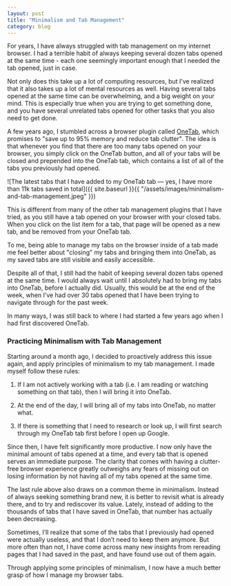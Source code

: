 ```yaml
---
layout: post
title: "Minimalism and Tab Management"
category: blog
---
```


For years, I have always struggled with tab management on my internet browser. I had a terrible habit of always keeping several dozen tabs opened at the same time - each one seemingly important enough that I needed the tab opened, just in case.

Not only does this take up a lot of computing resources, but I’ve realized that it also takes up a lot of mental resources as well. Having several tabs opened at the same time can be overwhelming, and a big weight on your mind. This is especially true when you are trying to get something done, and you have several unrelated tabs opened for other tasks that you also need to get done.

A few years ago, I stumbled across a browser plugin called [OneTab](https://chrome.google.com/webstore/detail/onetab/chphlpgkkbolifaimnlloiipkdnihall), which promises to "save up to 95% memory and reduce tab clutter". The idea is that whenever you find that there are too many tabs opened on your browser, you simply click on the OneTab button, and all of your tabs will be closed and prepended into the OneTab tab, which contains a list of all of the tabs you previously had opened.

![The latest tabs that I have added to my OneTab tab — yes, I have more than 11k tabs saved in total]({{ site.baseurl }}{{ "/assets/images/minimalism-and-tab-management.jpeg" }})

This is different from many of the other tab management plugins that I have tried, as you still have a tab opened on your browser with your closed tabs. When you click on the list item for a tab, that page will be opened as a new tab, and be removed from your OneTab tab.

To me, being able to manage my tabs on the browser inside of a tab made me feel better about "closing" my tabs and bringing them into OneTab, as my saved tabs are still visible and easily accessible.

Despite all of that, I still had the habit of keeping several dozen tabs opened at the same time. I would always wait until I absolutely had to bring my tabs into OneTab, before I actually did. Usually, this would be at the end of the week, when I’ve had over 30 tabs opened that I have been trying to navigate through for the past week.

In many ways, I was still back to where I had started a few years ago when I had first discovered OneTab.

### Practicing Minimalism with Tab Management

Starting around a month ago, I decided to proactively address this issue again, and apply principles of minimalism to my tab management. I made myself follow these rules:

1. If I am not actively working with a tab (i.e. I am reading or watching something on that tab), then I will bring it into OneTab.

2. At the end of the day, I will bring all of my tabs into OneTab, no matter what.

3. If there is something that I need to research or look up, I will first search through my OneTab tab first before I open up Google.

Since then, I have felt significantly more productive. I now only have the minimal amount of tabs opened at a time, and every tab that is opened serves an immediate purpose. The clarity that comes with having a clutter-free browser experience greatly outweighs any fears of missing out on losing information by not having all of my tabs opened at the same time.

The last rule above also draws on a common theme in minimalism. Instead of always seeking something brand new, it is better to revisit what is already there, and to try and rediscover its value. Lately, instead of adding to the thousands of tabs that I have saved in OneTab, that number has actually been decreasing.

Sometimes, I’ll realize that some of the tabs that I previously had opened were actually useless, and that I don’t need to keep them anymore. But more often than not, I have come across many new insights from rereading pages that I had saved in the past, and have found use out of them again.

Through applying some principles of minimalism, I now have a much better grasp of how I manage my browser tabs.
